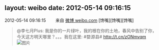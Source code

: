 layout: weibo
date: 2012-05-14 09:16:15
---
2012-05-14 09:16:15  &nbsp;&nbsp;&nbsp;&nbsp;&nbsp;&nbsp; 来自 <a href="http://weibo.com/" rel="nofollow">微博 weibo.com</a>
[馋嘴][馋嘴][馋嘴]
>  @李七月Plus: 我是你的一片绿叶，我的根在你的土地，春风中告别了你，今天这方明天哪里？。。。我在这里: #婺源县# http://t.cn/zONmvqm ​​​
>  ![图片](https://ww1.sinaimg.cn/large/4a5ddc53jw1drxzl30039j.jpg)
